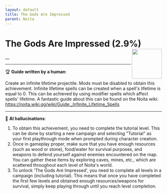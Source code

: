 ```yaml
---
layout: default
title: The Gods Are Impressed
parent: Noita
---
```


# The Gods Are Impressed (2.9%) <img align="right" src="https://cdn.cloudflare.steamstatic.com/steamcommunity/public/images/apps/881100/b9aae70a7f07ca96cb9f531bff48119611e0227d.jpg" width="96" height="96">

__

---

:trophy: **Guide written by a human**:

Create an infinite lifetime projectile. Mods must be disabled to obtain this achievement.
Infinite lifetime spells can be created when a spell's lifetime is equal to 0. This can be achieved by using modifier spells which affect spells' lifetime. A fantastic guide about this can be found on the Noita wiki: https://noita.wiki.gg/wiki/Guide:_Infinite_Lifetime_Spells

---

:robot: **AI hallucinations**:

1) To obtain this achievement, you need to complete the tutorial level. This can be done by starting a new campaign and selecting "Tutorial" as your first playthrough mode when prompted during character creation. 
2) Once in gameplay proper, make sure that you have enough resources (such as wood or stone), food/water for survival purposes, and weapons to defend yourself against enemies encountered on the map. You can gather these items by exploring caves, mines, etc., which are scattered throughout each level of Noita's world. 
3) To unlock 'The Gods Are Impressed', you need to complete all levels in a campaign (including tutorial). This means that once you have completed the first few levels and obtained enough resources/weapons for survival, simply keep playing through until you reach level completion.
